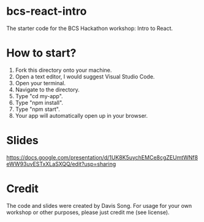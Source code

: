 # bcs-react-intro
The starter code for the BCS Hackathon workshop: Intro to React.

# How to start?
1) Fork this directory onto your machine.
2) Open a text editor, I would suggest Visual Studio Code.
3) Open your terminal.
4) Navigate to the directory.
5) Type "cd my-app".
6) Type "npm install".
7) Type "npm start".
8) Your app will automatically open up in your browser.

# Slides
https://docs.google.com/presentation/d/1UK8K5uychEMCe8cgZEUmtWNf8eWW93uvESTxXLaSXQQ/edit?usp=sharing

# Credit
The code and slides were created by Davis Song. For usage for your own workshop or other purposes, please just credit me (see license).
